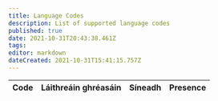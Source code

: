 ```yaml
---
title: Language Codes
description: List of supported language codes
published: true
date: 2021-10-31T20:43:38.461Z
tags:
editor: markdown
dateCreated: 2021-10-31T15:41:15.757Z
---
```


<table id="languages">
  <thead>
    <tr>
      <th style="text-align:left">Code</th>
      <th style="text-align:left">Láithreáin ghréasáin</th>
      <th style="text-align:left">Síneadh</th>
      <th style="text-align:left">Presence</th>
    </tr>
  </thead>
  <tbody>
  </tbody>
</table>
